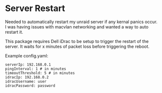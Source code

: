 # Server Restart

Needed to automatically restart my unraid server if any kernal panics occur. I was having issues with macvlan networking and wanted a way to auto restart it.

This package requires Dell iDrac to be setup to trigger the restart of the server. It waits for x minutes of packet loss before triggering the reboot. 

Example config.yaml:

```
serverIp: 192.168.0.1
pingInterval: 1 # in minutes
timeoutThreshold: 5 # in minutes
idracIp: 192.168.0.2
idracUsername: user
idracPassword: password

```

